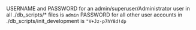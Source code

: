 USERNAME and PASSWORD for an admin/superuser/Administrator user in all ./db_scripts/* files is `admin`
PASSWORD for all other user accounts in ./db_scripts/init_development is `"V+Jz-p7hY8d!dp`
